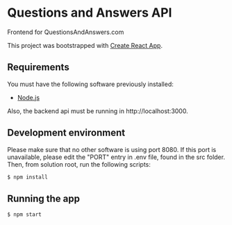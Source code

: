 # Questions and Answers API

Frontend for QuestionsAndAnswers.com

This project was bootstrapped with [Create React App](https://github.com/facebook/create-react-app).

## Requirements

You must have the following software previously installed:
- [Node.js](https://nodejs.org/)

Also, the backend api must be running in http://localhost:3000.

## Development environment

Please make sure that no other software is using port 8080. 
If this port is unavailable, please edit the "PORT" entry in .env file, found in the src folder.
Then, from solution root, run the following scripts:

```bash
$ npm install
```

## Running the app

```bash
$ npm start
```

